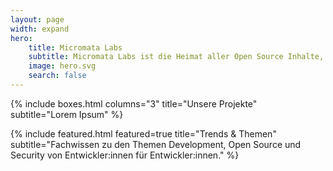 ```yaml
---
layout: page
width: expand
hero:
    title: Micromata Labs
    subtitle: Micromata Labs ist die Heimat aller Open Source Inhalte, die von der Micromata GmbH entwickelt werden. Da aus unserer Sicht gemeinschaftliche Zusammenarbeit doppelt so effektiv ist wie die Arbeit in einem Elfenbeinturm, laden wir euch ein, an unseren Best Practices und Aktivitäten zum Interessensaustausch teilzunehmen.
    image: hero.svg
    search: false
---
```


{% include boxes.html columns="3" title="Unsere Projekte" subtitle="Lorem Ipsum" %}

{% include featured.html featured=true title="Trends & Themen" subtitle="Fachwissen zu den Themen Development, Open Source und Security von Entwickler:innen für Entwickler:innen." %}

